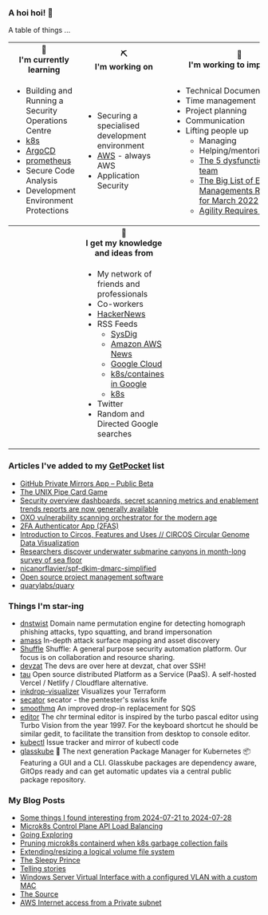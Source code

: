 ### A hoi hoi! 👋

A table of things ...

<table>
    <tr>
        <th>🌱<br/>I'm currently learning</th>
        <th>⛏<br/> I'm working on</th>
        <th>🚧<br/>I'm working to improve on</th>
    </tr>
    <tr>
        <td>
            <ul>
                <li>Building and Running a Security Operations Centre</li>
                <li><a href="https://kubernetes.io/">k8s</a></li>
                <li><a href="https://argoproj.github.io/">ArgoCD</a></li>
                <li><a href="https://prometheus.io/">prometheus</a></li>
                <li>Secure Code Analysis</li>
                <li>Development Environment Protections</li>
            </ul>
        </td>
        <td>
            <ul>
                <li>Securing a specialised development environment</li>
                <li><a href="https://aws.amazon.com/">AWS</a> - always AWS</li>
                <li>Application Security</li>
            </ul>
        </td>
        <td>
            <ul>
                <li>Technical Documentation</li>
                <li>Time management</li>
                <li>Project planning</li>
                <li>Communication</li>
                <li>Lifting people up
                    <ul>
                      <li>Managing</li>
                      <li>Helping/mentoring/coaching</li>
                      <li><a href="https://valid.com/5-dysfunctions-of-a-team/">The 5 dysfunctions of a team</a></li>
                      <li><a href="https://practicallyleading.dev/the-big-list-of-engineering-management-resources-march-2022">The Big List of Engineering Managements Resources - for March 2022</a></li>
                      <li><a href="https://www.industriallogic.com/blog/agility-requires-balance/">Agility Requires Balance</a></li>
                    </ul>
                </li>
            </ul>
        </td>
    </tr>
    <tr>
        <th>&nbsp;</th>
        <th>🏫<br/>I get my knowledge and ideas from</th>
        <th>&nbsp;</th>
    </tr>
    <tr>
        <td>&nbsp;</td>
        <td>
            <ul>
                <li>My network of friends and professionals</li>
                <li>Co-workers</li>
                <li><a href="https://news.ycombinator.com/">HackerNews</a></li>
                <li>RSS Feeds
                    <ul>
                        <li><a href="http://fetchrss.com/rss/5b4e9e358a93f8cc058b4567960404014.xml">SysDig</a></li>
                        <li><a href="https://aws.amazon.com/new/feed/">Amazon AWS News</a></li>
                        <li><a href="https://cloudblog.withgoogle.com/rss/">Google Cloud</a></li>
                        <li><a href="https://cloudblog.withgoogle.com/products/containers-kubernetes/rss/">k8s/containes in Google</a></li>
                        <li><a href="https://kubernetes.io/feed.xml">k8s</a></li>
                    </ul>
                </li>
                <li>Twitter</li>
                <li>Random and Directed Google searches</li>
            </ul>
        </td>
        <td>&nbsp;</td>
    </tr>
</table>

### Articles I've added to my [GetPocket](https://getpocket.com/) list

* [GitHub Private Mirrors App – Public Beta](https://github.blog/changelog/2024-07-25-github-private-mirrors-app-public-beta/)
* [The UNIX Pipe Card Game](https://punkx.org/unix-pipe-game/)
* [Security overview dashboards, secret scanning metrics and enablement trends reports are now generally available](https://github.blog/changelog/2024-07-19-security-overview-dashboards-secret-scanning-metrics-and-enablement-trends-reports-are-now-generally-available/)
* [OXO vulnerability scanning orchestrator for the modern age](https://oxo.ostorlab.co/)
* [2FA Authenticator App (2FAS)](https://2fas.com)
* [Introduction to Circos, Features and Uses // CIRCOS Circular Genome Data Visualization](http://circos.ca/)
* [Researchers discover underwater submarine canyons in month-long survey of sea floor](https://www.abc.net.au/news/2024-07-10/underwater-canyons-super-highways-seafloor-research-science/104072182)
* [nicanorflavier/spf-dkim-dmarc-simplified](https://github.com/nicanorflavier/spf-dkim-dmarc-simplified)
* [Open source project management software](https://www.openproject.org/)
* [quarylabs/quary](https://github.com/quarylabs/quary)

### Things I'm star-ing

* [dnstwist](https://github.com/elceef/dnstwist)
  Domain name permutation engine for detecting homograph phishing attacks, typo squatting, and brand impersonation
* [amass](https://github.com/owasp-amass/amass)
  In-depth attack surface mapping and asset discovery
* [Shuffle](https://github.com/Shuffle/Shuffle)
  Shuffle: A general purpose security automation platform. Our focus is on collaboration and resource sharing.
* [devzat](https://github.com/quackduck/devzat)
  The devs are over here at devzat, chat over SSH!
* [tau](https://github.com/taubyte/tau)
  Open source distributed Platform as a Service (PaaS). A self-hosted Vercel / Netlify / Cloudflare alternative.
* [inkdrop-visualizer](https://github.com/inkdrop-org/inkdrop-visualizer)
  Visualizes your Terraform
* [secator](https://github.com/freelabz/secator)
  secator - the pentester's swiss knife
* [smoothmq](https://github.com/poundifdef/smoothmq)
  An improved drop-in replacement for SQS
* [editor](https://github.com/istoph/editor)
  The chr terminal editor is inspired by the turbo pascal editor using Turbo Vision from  the  year 1997.  For  the  keyboard  shortcut he should be similar gedit, to facilitate the transition from desktop to console editor.
* [kubectl](https://github.com/kubernetes/kubectl)
  Issue tracker and mirror of kubectl code
* [glasskube](https://github.com/glasskube/glasskube)
  🧊 The next generation Package Manager for Kubernetes 📦 Featuring a GUI and a CLI. Glasskube packages are dependency aware, GitOps ready and can get automatic updates via a central public package repository.

### My Blog Posts

* [Some things I found interesting from 2024-07-21 to 2024-07-28](https://pgmac.net.au/last-week/2024/07/28/interesting-last-week.html)
* [Microk8s Control Plane API Load Balancing](https://pgmac.net.au/technology/2024/06/09/microk8s-api-load-balancing.html)
* [Going Exploring](https://pgmac.net.au/family/2024/05/16/going-exploring.html)
* [Pruning microk8s containerd when k8s garbage collection fails](https://pgmac.net.au/technology/2023/12/26/microk8s-garbage-collection.html)
* [Extending/resizing a logical volume file system](https://pgmac.net.au/technology/2023/12/26/lvm-filesystem-extend.html)
* [The Sleepy Prince](https://pgmac.net.au/family/2023/09/24/the-sleepy-prince.html)
* [Telling stories](https://pgmac.net.au/family/2023/09/24/telling-stories.html)
* [Windows Server Virtual Interface with a configured VLAN with a custom MAC](https://pgmac.net.au/technology/2019/12/23/windows-vlan.html)
* [The Source](https://pgmac.net.au/technology/2019/02/25/the-source.html)
* [AWS Internet access from a Private subnet](https://pgmac.net.au/technology/2018/09/03/aws-internet-private-subnets.html)
